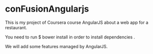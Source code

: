 # conFusionAngularjs
This is my project of Coursera course AngularJS about a web app for a restaurant.


You need to run $ bower install   in order to install dependencies .

We will add some features managed by AngularJS.
